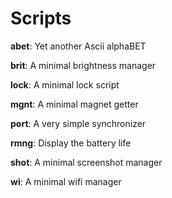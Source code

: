 # Scripts

**abet**: Yet another Ascii alphaBET

**brit**: A minimal brightness manager

**lock**: A minimal lock script

**mgnt**:  A minimal magnet getter

**port**: A very simple synchronizer

**rmng**: Display the battery life

**shot**: A minimal screenshot manager

**wi**: A minimal wifi manager

